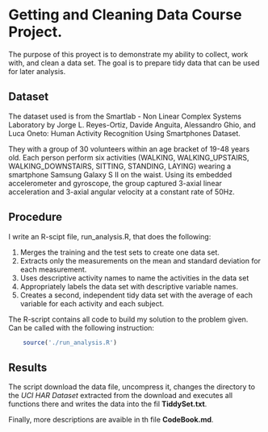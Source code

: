 # Getting and Cleaning Data Course Project.

The purpose of this proyect is to demonstrate my ability to collect, work with, and clean a data set. The goal is to prepare tidy data that can be used for later analysis. 

## Dataset

The dataset used is from the Smartlab - Non Linear Complex Systems Laboratory by Jorge L. Reyes-Ortiz, Davide Anguita, Alessandro Ghio, and Luca Oneto: Human Activity Recognition Using Smartphones Dataset.

They with a group of 30 volunteers within an age bracket of 19-48 years old. Each person perform six activities (WALKING, WALKING_UPSTAIRS, WALKING_DOWNSTAIRS, SITTING, STANDING, LAYING) wearing a smartphone Samsung Galaxy S II on the waist. Using its embedded accelerometer and gyroscope, the group captured 3-axial linear acceleration and 3-axial angular velocity at a constant rate of 50Hz.

## Procedure

I write an R-scipt file, run_analysis.R, that does the following: 

1. Merges the training and the test sets to create one data set.
2. Extracts only the measurements on the mean and standard deviation for each measurement. 
3. Uses descriptive activity names to name the activities in the data set
4. Appropriately labels the data set with descriptive variable names. 
5. Creates a second, independent tidy data set with the average of each variable for each activity and each subject. 

The R-script contains all code to build my solution to the problem given. Can be called with the following instruction: 

```R
    source('./run_analysis.R')
```
## Results

The script download the data file, uncompress it, changes the directory to the *UCI HAR Dataset* extracted from the download and executes all functions there and writes the data into the fil **TiddySet.txt**.

Finally, more descriptions are avaible in th file **CodeBook.md**.

